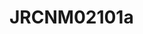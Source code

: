 # JRCNM02101a
<a name="material" />
<script type="application/ld+json">

  {
    "@context": "https://schema.org/",
    "@type": "ChemicalSubstance",
    "http://purl.org/dc/terms/conformsTo":
      {
        "@type": "CreativeWork",
        "@id": "https://bioschemas.org/profiles/ChemicalSubstance/0.4-RELEASE/"
      },
    "@id": "https://egonw.github.io/nanowiki/nanowiki388.html#material",
    "name": "JRCNM02101a",
    "sameAs: "http://127.0.0.1/mediawiki/index.php/Special:URIResolver/JRCNM02101a"
  }
</script>

